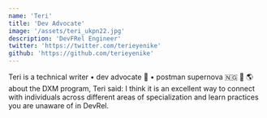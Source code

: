 ```yaml
---
name: 'Teri'
title: 'Dev Advocate'
image: '/assets/teri_ukpn22.jpg'
description: 'DevFRel Engineer'
twitter: 'https://twitter.com/terieyenike'
github: 'https://github.com/terieyenike'
---
```


Teri is a technical writer • dev advocate 🥑 • postman supernova 🇳🇬 🚀 🌎 about the DXM program, Teri said: I think it
is an excellent way to connect with individuals across different areas of specialization and learn practices you are
unaware of in DevRel.
